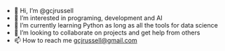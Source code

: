 - 👋 Hi, I’m @gcjrussell
- 👀 I’m interested in programing, development and AI
- 🌱 I’m currently learning Python as long as all the tools for data science
- 💞️ I’m looking to collaborate on projects and get help from others
- 📫 How to reach me gcjrussell@gmail.com

<!---
gcjrussell/gcjrussell is a ✨ special ✨ repository because its `README.md` (this file) appears on your GitHub profile.
You can click the Preview link to take a look at your changes.
--->
